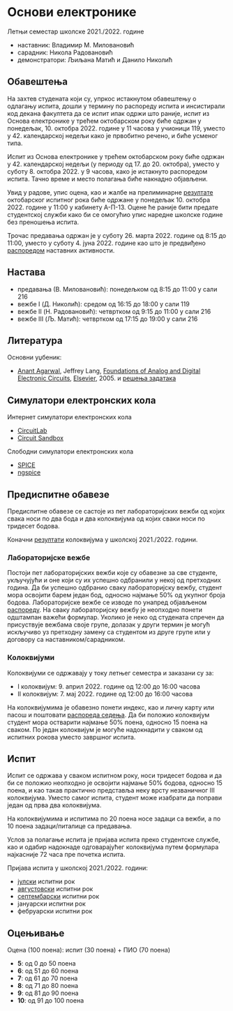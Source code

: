 # Основи електронике

Летњи семестар школске 2021./2022. године
* наставник: Владимир М. Миловановић
* сарадник: Никола Радовановић
* демонстратори: Љиљана Матић и Данило Николић

## Обавештења

На захтев студената који су, упркос истакнутом обавештењу о одлагању испита, дошли у термину по распореду испита и инсистирали код декана факултета да се испит ипак одржи што раније, испит из Основа електронике у трећем октобарском року биће одржан у понедељак, 10. октобра 2022. године у 11 часова у учионици 119, уместо у 42. календарској недељи како је првобитно речено, и биће усменог типа.

Испит из Основа електронике у трећем октобарском року биће одржан у 42. календарској недељи (у периоду од 17. до 20. октобра), уместо у суботу 8. октобра 2022. у 9 часова, како је истакнуто распоредом испита. Тачно време и место полагања биће накнадно објављени.

Увид у радове, упис оцена, као и жалбе на прелиминарне [резултате](https://docs.google.com/spreadsheets/d/1itNwLimSaMbI14gUMRV4P__rLVkMIvSJ-oJ9mmq7PbM) октобарског испитног рока биће одржане у понедељак 10. октобра 2022. године у 11:00 у кабинету А-П-13. Оцене ће раније бити предате студентској служби како би се омогућио упис наредне школске године без преношења испита.

Трочас предавања одржан је у суботу 26. марта 2022. године од 8:15 до 11:00, уместо у суботу 4. јуна 2022. године као што је предвиђено [распоредом](http://www.fink.rs/images/Studenti/2021/08/Raspored_nastavnih_aktivnosti_2021-2022.pdf) наставних активности.

## Настава

* предавања (В. Миловановић): понедељком од 8:15 до 11:00 у сали 216
* вежбе I (Д. Николић): средом од 16:15 до 18:00 у сали 119
* вежбе II (Н. Радовановић): четвртком од 9:15 до 11:00 у сали 216
* вежбе III (Љ. Матић): четвртком од 17:15 до 19:00 у сали 216

## Литература

Основни уџбеник:
* [Anant Agarwal](https://en.wikipedia.org/wiki/Anant_Agarwal), Jeffrey Lang, [Foundations of Analog and Digital Electronic Circuits](https://neurophysics.ucsd.edu/courses/physics_120/Agarwal%20and%20Lang%20(2005)%20Foundations%20of%20Analog%20and%20Digital.pdf), [Elsevier](https://booksite.elsevier.com/9781558607354), 2005. и [решења задатака](https://textbooks.elsevier.com/manualsprotectedtextbooks/9781558607354/manual/agarwal_and_lang-solutions.pdf)

<!--## Moodle приступ-->

<!--Уписни код за приступ [Moodle](http://moodle.fink.rs) порталу је: `eq52q5`.-->

## Симулатори електронских кола

Интернет симулатори електронских кола
* [CircuitLab][CircuitLab]
* [Circuit Sandbox][Circuit-Sandbox]

Слободни симулатори електронских кола
* [SPICE][SPICE]
* [ngspice][ngspice]

[CircuitLab]: https://www.circuitlab.com
[Circuit-Sandbox]: https://spinningnumbers.org/circuit-sandbox

[SPICE]: http://bwrcs.eecs.berkeley.edu/Classes/IcBook/SPICE
[ngspice]: https://ngspice.sourceforge.io

## Предиспитне обавезе

Предиспитне обавезе се састоје из пет лабораторијских вежби од којих свака носи по два бода и два колоквијума од којих сваки носи по тридесет бодова.

Коначни [резултати](https://docs.google.com/spreadsheets/d/1itNwLimSaMbI14gUMRV4P__rLVkMIvSJ-oJ9mmq7PbM) колоквијума у школској 2021./2022. години.

### Лабораторијске вежбе

Постоји пет лабораторијских вежби које су обавезне за све студенте, укључујући и оне који су их успешно одбранили у некој од претходних година. Да би успешно одбранио сваку лабораторијску вежбу, студент мора освојити барем један бод, односно најмање 50% од укупног броја бодова. Лабораторијске вежбе се изводе по унапред објављеном [распореду](https://docs.google.com/spreadsheets/d/1jQ7clGP0Iy8bvddLA4Buy2607IW-Es-LpQ_2Ls8gKZk). На сваку лабораторијску вежбу је неопходно понети одштампан важећи формулар. Уколико је неко од студената спречен да присуствује вежбама своје групе, долазак у други термин је могућ искључиво уз претходну замену са студентом из друге групе или у договору са наставником/сарадником.

### Колоквијуми

Колоквијуми се одржавају у току летњег семестра и заказани су за:
* I колоквијум: 9. април 2022. године од 12:00 до 16:00 часова
* II колоквијум: 7. мај 2022. године од 12:00 до 16:00 часова

На колоквијумима је обавезно понети индекс, као и личну карту или пасош и поштовати [распореда седења](https://docs.google.com/spreadsheets/d/1YiwvOKl5veB1vB-BqonFbdLb-W3FZKTevtwLkY_8VeM). Да би положио колоквијум студент мора остварити најмање 50% поена, односно 15 поена на сваком. По један колоквијум је могуће надокнадити у сваком од испитних рокова уместо завршног испита.

## Испит

Испит се одржава у сваком испитном року, носи тридесет бодова и да би се положио неопходно је освојити најмање 50% бодова, односно 15 поена, и као такав практично представља неку врсту незваничног III колоквијума. Уместо самог испита, студент може изабрати да поправи један од прва два колоквијума.

На колоквијумима и испитима по 20 поена носе задаци са вежби, а по 10 поена задаци/питалице са предавања.

Услов за полагање испита је пријава испита преко студентске службе, као и одабир надокнаде одговарајућег колоквијума путем формулара најкасније 72 часа пре почетка испита.

Пријава испита у школској 2021./2022. години:
* [јулски](https://docs.google.com/forms/d/e/1FAIpQLSflYmUx4hVVNw2FPgNn6X_RxmoETNnrD53yC49FxeoIvtxT0A/viewform?usp=sf_link) испитни рок
* [августовски](https://docs.google.com/forms/d/e/1FAIpQLSd0Z-HKWTeYkqgVMa3gPQsETrPGUabhQgAl9DXJVPL_VDQxKA/viewform?usp=sf_link) испитни рок
* [септембарски](https://docs.google.com/forms/d/e/1FAIpQLScWY12GJfkuWeQvuf7W3TVxg9Mbm0j0wwhewd23Hwdnw2zaMA/viewform?usp=sf_link) испитни рок
* јануарски испитни рок
* фебруарски испитни рок

## Оцењивање

Оцена (100 поена): испит (30 поена) + ПИО (70 поена)
* **5**: од 0 до 50 поена
* **6**: од 51 до 60 поена
* **7**: од 61 до 70 поена
* **8**: од 71 до 80 поена
* **9**: од 81 до 90 поена
* **10**: од 91 до 100 поена
